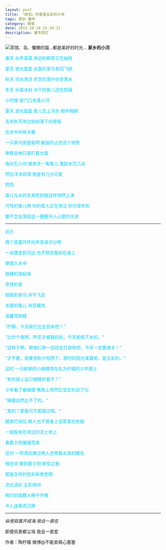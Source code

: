 ```yaml
---
layout: post
title: 『原创』你曾是五彩的少年
tags: 原创 童年
category: 随笔
date: 2015-10-18 15:34:21
description: 童年回忆
---
```


![](http://7xlkoc.com1.z0.glb.clouddn.com/wucai.jpeg "茶馆、岛、慵懒的猫...都是美好的时光...")
**家乡的小河**

<span style="color: #00ccff;">春天 水声潺潺 岸边的柳芽正在抽枝</span>

<span style="color: #00ccff;">夏天 波光盈盈 水面的翠鸟来回飞跃</span>

<span style="color: #00ccff;">秋天 河水清凉 天空的落叶纷至落水</span>

<span style="color: #00ccff;">冬天 水面冰封 冰下的鱼儿还在假寐</span>

<span style="color: #00ccff;">小时候 家门口有条小河</span>

<span style="color: #00ccff;">夏天 波光盈盈 鱼儿恋上河水 相伴相拥</span>

<span style="color: #00ccff;">去年秋天岸边枯树落下的枝桠</span>

<span style="color: #00ccff;">在水中尚有半截</span>

<span style="color: #00ccff;">一只翠鸟倒是聪明 敏锐的占住这个地势</span>

<span style="color: #00ccff;">聚精会神只是盯着水面</span>

<span style="color: #00ccff;">电光石火间 就夹住一条鱼儿 激起水花几朵</span>

<span style="color: #00ccff;">然后洋洋自得 倒是有几分可爱</span>

<span style="color: #00ccff;">然而</span>

<span style="color: #00ccff;">鱼儿与水的生离死别就这样悄然上演</span>

<span style="color: #00ccff;">可怜的鱼儿啊 你的爱人正在哭泣 你可曾听到</span>

<span style="color: #00ccff;">要不怎会荡起这一圈圈令人心颤的水波</span>

* * *

<span style="color: #00ccff;">远方</span>

<span style="color: #00ccff;">两个孩童开怀的声音渐次分明</span>

<span style="color: #00ccff;">一会便走到河边 也不顾衣服尚在身上</span>

<span style="color: #00ccff;">便跳入水中</span>

<span style="color: #00ccff;">放肆的游起来</span>

<span style="color: #00ccff;">奇怪的是</span>

<span style="color: #00ccff;">枝桠的翠鸟 并不飞走</span>

<span style="color: #00ccff;">水面的鱼儿 尚在嬉戏</span>

<span style="color: #00ccff;">温馨而和睦</span>

<span style="color: #00ccff;">”柠檬，今天我们比五百米吧？“</span>

<span style="color: #00ccff;">”比你个鬼啊，昨天才被我妈批，今天偷偷下水的。“</span>

<span style="color: #00ccff;">”这样子啊，那咱们游一会回去打游戏吧，今天一定要通关！“</span>

<span style="color: #00ccff;">”才不要，我要游到夕阳西下，那时的阳光美着呢，是五彩的。“</span>

<span style="color: #00ccff;">这时 一只鲜艳的小蝴蝶停在名为柠檬的少年肩上</span>

<span style="color: #00ccff;">”有你肩上这只蝴蝶好看不？“</span>

<span style="color: #00ccff;">少年看了看蝴蝶 嘴角上扬然后坚定的说了句</span>

<span style="color: #00ccff;">”蝴蝶自然比不了的。“</span>

<span style="color: #00ccff;">”真的？那我可不能错过呀。“</span>

<span style="color: #00ccff;">嬉笑打闹后 两人也不管身上湿答答的衣服</span>

<span style="color: #00ccff;">一屁股坐在岸边的泥土地上</span>

<span style="color: #00ccff;">看着夕阳缓缓而来</span>

<span style="color: #00ccff;">这时 一阵清风拂过两人还带着水珠的睫毛</span>

<span style="color: #00ccff;">倏忽间 瞥到那夕阳 默契之极</span>

<span style="color: #00ccff;">那是怎样的色彩和景色啊</span>

<span style="color: #00ccff;">流光溢彩 五彩缤纷</span>

<span style="color: #00ccff;">绚烂的直教人睁不开眼</span>

<span style="color: #00ccff;">令人迷离而沉醉</span>

* * *

_纵使寂寞开成海 我会一直在_

即便风景都尘埃 我会一直爱

作者：陶柠檬 微博@不能卖萌心塞塞